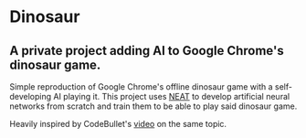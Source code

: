 Dinosaur
====

A private project adding AI to Google Chrome's dinosaur game.
----

Simple reproduction of Google Chrome's offline dinosaur game with a self-developing AI playing it.
This project uses [NEAT](http://nn.cs.utexas.edu/downloads/papers/stanley.ec02.pdf) to develop artificial neural networks from scratch and train them to be able to play said dinosaur game.

Heavily inspired by CodeBullet's [video](https://www.youtube.com/watch?v=sB_IGstiWlc) on the same topic.
